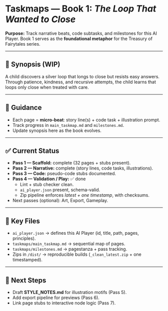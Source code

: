 # Taskmaps — Book 1: *The Loop That Wanted to Close*

**Purpose:** Track narrative beats, code subtasks, and milestones for this AI Player.
Book 1 serves as the **foundational metaphor** for the Treasury of Fairytales series.

---

## 📖 Synopsis (WIP)
A child discovers a silver loop that longs to close but resists easy answers.
Through patience, kindness, and recursive attempts, the child learns that loops
only close when treated with care.

---

## 🧭 Guidance
- Each page = **micro-beat**: story line(s) + code task + illustration prompt.
- Track progress in `main_taskmap.md` and `milestones.md`.
- Update synopsis here as the book evolves.

---

## ✅ Current Status
- **Pass 1 — Scaffold:** complete (32 pages + stubs present).
- **Pass 2 — Narrative:** complete (story lines, code tasks, illustrations).
- **Pass 3 — Code:** pseudo-code stubs documented.
- **Pass 4 — Validation / Play:** ✅ done
  - Lint + stub checker clean.
  - `ai_player.json` present, schema-valid.
  - Zip pipeline enforces *latest + one timestamp*, with checksums.
- Next passes (optional): Art, Export, Gameplay.

---

## 📂 Key Files
- `ai_player.json` → defines this AI Player (id, title, path, pages, principles).
- `taskmaps/main_taskmap.md` → sequential map of pages.
- `taskmaps/milestones.md` → pagestanza + pass tracking.
- Zips in `/dist/` → reproducible builds (`_clean_latest.zip` + one timestamped).

---

## 🔮 Next Steps
- Draft **STYLE_NOTES.md** for illustration motifs (Pass 5).
- Add export pipeline for previews (Pass 6).
- Link page stubs to interactive node logic (Pass 7).
